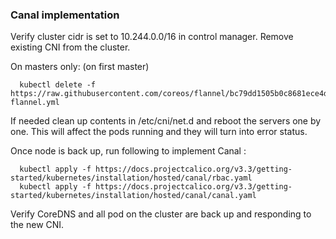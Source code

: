
### Canal implementation

Verify cluster cidr is set to 10.244.0.0/16 in control manager. Remove existing CNI from the cluster. 

On masters only: (on first master)

```
  kubectl delete -f https://raw.githubusercontent.com/coreos/flannel/bc79dd1505b0c8681ece4de4c0d86c5cd2643275/Documentation/kube-flannel.yml
```
If needed clean up contents in /etc/cni/net.d and reboot the servers one by one. This will affect the pods running and they will turn into error status. 

Once node is back up, run following to implement Canal :
```
  kubectl apply -f https://docs.projectcalico.org/v3.3/getting-started/kubernetes/installation/hosted/canal/rbac.yaml
  kubectl apply -f https://docs.projectcalico.org/v3.3/getting-started/kubernetes/installation/hosted/canal/canal.yaml
```
Verify CoreDNS and all pod on the cluster are back up and responding to the new CNI.
  
